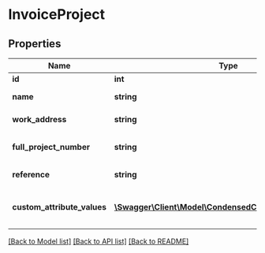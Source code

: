 # InvoiceProject

## Properties
Name | Type | Description | Notes
------------ | ------------- | ------------- | -------------
**id** | **int** | The ID of the project. | [optional] 
**name** | **string** | The name of the project. | [optional] 
**work_address** | **string** | The work address of the project. | [optional] 
**full_project_number** | **string** | The full project number including year. | [optional] 
**reference** | **string** | The reference of the project. | [optional] 
**custom_attribute_values** | [**\Swagger\Client\Model\CondensedCustomAttributeValue[]**](CondensedCustomAttributeValue.md) | A list of CustomAttributeValues belonging to this project. | [optional] 

[[Back to Model list]](../README.md#documentation-for-models) [[Back to API list]](../README.md#documentation-for-api-endpoints) [[Back to README]](../README.md)


